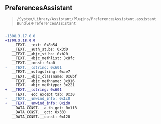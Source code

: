 ## PreferencesAssistant

> `/System/Library/Assistant/Plugins/PreferencesAssistant.assistantBundle/PreferencesAssistant`

```diff

-1308.3.17.0.0
+1308.3.18.0.0
   __TEXT.__text: 0x8b54
   __TEXT.__auth_stubs: 0x3d0
   __TEXT.__objc_stubs: 0xb20
   __TEXT.__objc_methlist: 0x8fc
   __TEXT.__const: 0xa0
-  __TEXT.__cstring: 0x601
   __TEXT.__oslogstring: 0xce7
   __TEXT.__objc_classname: 0x6bf
   __TEXT.__objc_methname: 0x916
   __TEXT.__objc_methtype: 0x221
+  __TEXT.__cstring: 0x601
   __TEXT.__gcc_except_tab: 0x30
-  __TEXT.__unwind_info: 0x1c0
+  __TEXT.__unwind_info: 0x1d0
   __DATA_CONST.__auth_got: 0x1f8
   __DATA_CONST.__got: 0x330
   __DATA_CONST.__const: 0x120

```
